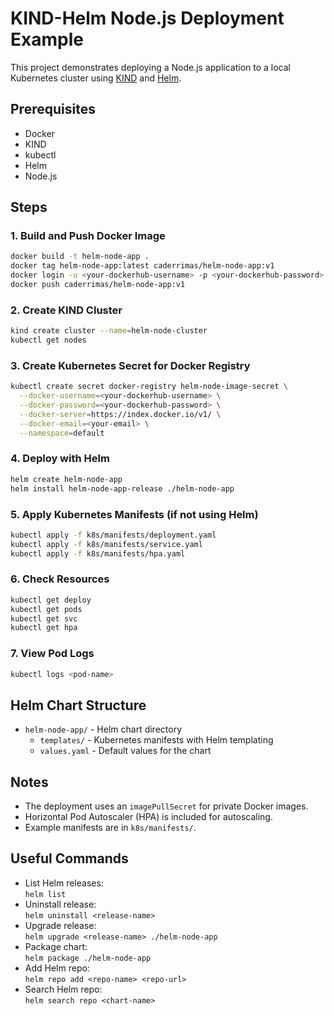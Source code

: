 # KIND-Helm Node.js Deployment Example

This project demonstrates deploying a Node.js application to a local Kubernetes cluster using [KIND](https://kind.sigs.k8s.io/) and [Helm](https://helm.sh/).

## Prerequisites

- Docker
- KIND
- kubectl
- Helm
- Node.js

## Steps

### 1. Build and Push Docker Image

```sh
docker build -t helm-node-app .
docker tag helm-node-app:latest caderrimas/helm-node-app:v1
docker login -u <your-dockerhub-username> -p <your-dockerhub-password>
docker push caderrimas/helm-node-app:v1
```

### 2. Create KIND Cluster

```sh
kind create cluster --name=helm-node-cluster
kubectl get nodes
```

### 3. Create Kubernetes Secret for Docker Registry

```sh
kubectl create secret docker-registry helm-node-image-secret \
  --docker-username=<your-dockerhub-username> \
  --docker-password=<your-dockerhub-password> \
  --docker-server=https://index.docker.io/v1/ \
  --docker-email=<your-email> \
  --namespace=default
```

### 4. Deploy with Helm

```sh
helm create helm-node-app
helm install helm-node-app-release ./helm-node-app
```

### 5. Apply Kubernetes Manifests (if not using Helm)

```sh
kubectl apply -f k8s/manifests/deployment.yaml
kubectl apply -f k8s/manifests/service.yaml
kubectl apply -f k8s/manifests/hpa.yaml
```

### 6. Check Resources

```sh
kubectl get deploy
kubectl get pods
kubectl get svc
kubectl get hpa
```

### 7. View Pod Logs

```sh
kubectl logs <pod-name>
```

## Helm Chart Structure

- `helm-node-app/` - Helm chart directory
  - `templates/` - Kubernetes manifests with Helm templating
  - `values.yaml` - Default values for the chart

## Notes

- The deployment uses an `imagePullSecret` for private Docker images.
- Horizontal Pod Autoscaler (HPA) is included for autoscaling.
- Example manifests are in `k8s/manifests/`.

## Useful Commands

- List Helm releases:  
  `helm list`
- Uninstall release:  
  `helm uninstall <release-name>`
- Upgrade release:  
  `helm upgrade <release-name> ./helm-node-app`
- Package chart:  
  `helm package ./helm-node-app`
- Add Helm repo:  
  `helm repo add <repo-name> <repo-url>`
- Search Helm repo:  
  `helm search repo <chart-name>`
